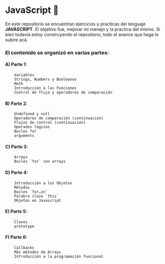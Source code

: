 # JavaScript  🤖

En este repositorio se encuentran ejercicios y practicas del lenguaje **JAVASCRIPT**.
El objetivo fue, mejorar mi manejo y la practica del mismo. Si bien todavia estoy construyendo el repositorio,
todo el avance que haga lo subire acá.

### El contenido se organizó en varias partes:

#### A) Parte 1:
        Variables
        Strings, Numbers y Booleanos
        Math
        Introducción a las Funciones
        Control de flujo y operadores de comparación

#### B) Parte 2:
        Undefined y null
        Operadores de comparación (continuación)
        Flujos de control (continuación)
        Operados lógicos
        Bucles for
        arguments

#### C) Parte 3:
        Arrays
        Bucles `for` con arrays

#### D) Parte 4:
        Introducción a los Objetos
        Métodos
        Bucles `for…in`
        Palabra clave `this`
        Objetos en Javascript

#### E) Parte 5:
        Clases
        prototype

#### F) Parte 6:
        Callbacks
        Más métodos de Arrays
        Introducción a la programación funcional